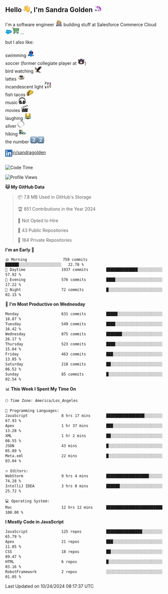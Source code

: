 ## Hello <img src="./static/emoji/wave.png" width="22" />, I'm Sandra Golden <img src="./static/emoji/unicorn-face.png" width="22" />

I'm a software engineer <img src="./static/emoji/female-technologist.png" width="22" /> building stuff at Salesforce Commerce Cloud <img src="./static/emoji/salesforce.png" width="22" /><img src="./static/emoji/commerce-cloud.png" width="22" />&nbsp;...

but I also like:<br/><br/>
swimming <img alt="swimming" src="./static/emoji/keep-swimming.png" width="22" /><br/>
soccer  (former collegiate player at <img src="./static/emoji/auburn.png" width="22" />)<br/>
bird watching <img src="./static/emoji/eagle.png" width="22" /><br/>
lattes <img src="./static/emoji/coffee.png" width="22" /><br/>
incandescent light <img src="./static/emoji/lights.png" width="22" /><br/>
fish tacos <img src="./static/emoji/taco.png" width="22" /><br/>
music <img src="./static/emoji/headphones.png" width="22" /><br/>
movies <img src="./static/emoji/movie-clapper.png" width="22" /><br/>
laughing <img src="./static/emoji/joy-cat.png" width="22" /><br/>
silver <img src="./static/emoji/silver-hoop.png" width="22" /><br/>
hiking <img src="./static/emoji/hiker.png" width="22" /><br/>
the number <img src="./static/emoji/two.png" width="22" /><img src="./static/emoji/two.png" width="22" />
<br/><br/>
<img align="left" alt="Sandra Golden | LinkedIn" width="22px" src="./static/emoji/linkedin.png" /> <a href="https://www.linkedin.com/in/sandragolden/">in/sandragolden</a>
<br/><br/>
<!--START_SECTION:waka-->
![Code Time](http://img.shields.io/badge/Code%20Time-678%20hrs%2043%20mins-blue)

![Profile Views](http://img.shields.io/badge/Profile%20Views-0-blue)

**🐱 My GitHub Data** 

> 📦 7.8 MB Used in GitHub's Storage 
 > 
> 🏆 851 Contributions in the Year 2024
 > 
> 🚫 Not Opted to Hire
 > 
> 📜 43 Public Repositories 
 > 
> 🔑 184 Private Repositories 
 > 
**I'm an Early 🐤** 

```text
🌞 Morning                759 commits         ██████░░░░░░░░░░░░░░░░░░░   22.70 % 
🌆 Daytime                1937 commits        ██████████████░░░░░░░░░░░   57.92 % 
🌃 Evening                576 commits         ████░░░░░░░░░░░░░░░░░░░░░   17.22 % 
🌙 Night                  72 commits          █░░░░░░░░░░░░░░░░░░░░░░░░   02.15 % 
```
📅 **I'm Most Productive on Wednesday** 

```text
Monday                   631 commits         █████░░░░░░░░░░░░░░░░░░░░   18.87 % 
Tuesday                  549 commits         ████░░░░░░░░░░░░░░░░░░░░░   16.42 % 
Wednesday                875 commits         ███████░░░░░░░░░░░░░░░░░░   26.17 % 
Thursday                 523 commits         ████░░░░░░░░░░░░░░░░░░░░░   15.64 % 
Friday                   463 commits         ███░░░░░░░░░░░░░░░░░░░░░░   13.85 % 
Saturday                 218 commits         ██░░░░░░░░░░░░░░░░░░░░░░░   06.52 % 
Sunday                   85 commits          █░░░░░░░░░░░░░░░░░░░░░░░░   02.54 % 
```


📊 **This Week I Spent My Time On** 

```text
🕑︎ Time Zone: America/Los_Angeles

💬 Programming Languages: 
JavaScript               8 hrs 17 mins       █████████████████░░░░░░░░   67.93 % 
Apex                     1 hr 37 mins        ███░░░░░░░░░░░░░░░░░░░░░░   13.28 % 
XML                      1 hr 2 mins         ██░░░░░░░░░░░░░░░░░░░░░░░   08.55 % 
JSON                     43 mins             █░░░░░░░░░░░░░░░░░░░░░░░░   05.89 % 
Meta.xml                 22 mins             █░░░░░░░░░░░░░░░░░░░░░░░░   03.04 % 

🔥 Editors: 
WebStorm                 9 hrs 4 mins        ███████████████████░░░░░░   74.28 % 
IntelliJ IDEA            3 hrs 8 mins        ██████░░░░░░░░░░░░░░░░░░░   25.72 % 

💻 Operating System: 
Mac                      12 hrs 12 mins      █████████████████████████   100.00 % 
```

**I Mostly Code in JavaScript** 

```text
JavaScript               125 repos           ████████████████░░░░░░░░░   65.79 % 
Apex                     21 repos            ███░░░░░░░░░░░░░░░░░░░░░░   11.05 % 
CSS                      18 repos            ██░░░░░░░░░░░░░░░░░░░░░░░   09.47 % 
HTML                     6 repos             █░░░░░░░░░░░░░░░░░░░░░░░░   03.16 % 
RobotFramework           2 repos             ░░░░░░░░░░░░░░░░░░░░░░░░░   01.05 % 
```




 Last Updated on 10/24/2024 08:17:37 UTC
<!--END_SECTION:waka-->
